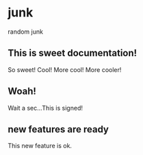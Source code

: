 # junk
random junk

## This is sweet documentation!
So sweet! Cool! More cool! More cooler!

## Woah!
Wait a sec...This is signed!  

## new features are ready
This new feature is ok.
